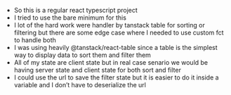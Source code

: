 - So this is a regular react typescript project
- I tried to use the bare minimum for this
- I lot of the hard work were handler by tanstack table for sorting or filtering but there are some edge case where I needed to use custom fct to handle both
- I was using heavily @tanstack/react-table since a table is the simplest way to display data to sort them and filter them
- All of my state are client state but in real case senario we would be having server state and client state for both sort and filter
- I could use the url to save the filter state but it is easier to do it inside a variable and I don’t have to deserialize the url
